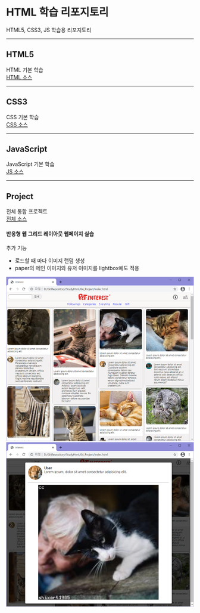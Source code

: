 # HTML 학습 리포지토리
HTML5, CSS3, JS 학습용 리포지토리

---------------------------------------

## HTML5
HTML 기본 학습 <br>
[HTML 소스](https://github.com/choiyeonseong/StudyHtml/tree/main/01_HTML)

---------------------------------------

## CSS3
CSS 기본 학습 <br>
[CSS 소스](https://github.com/choiyeonseong/StudyHtml/tree/main/02_CSS)

---------------------------------------

## JavaScript 
JavaScript 기본 학습 <br>
[JS 소스](https://github.com/choiyeonseong/StudyHtml/tree/main/03_JavaScript)

---------------------------------------

## Project
전체 통합 프로젝트 <br>
[전체 소스](https://github.com/choiyeonseong/StudyHtml/tree/main/04_Project)

#### 반응형 웹 그리드 레이아웃 웹페이지 실습

추가 기능
* 로드할 때 마다 이미지 랜덤 생성
* paper의 메인 이미지와 유저 이미지를 lightbox에도 적용

![결과1](/ref_images/result01.png "전체 레이아웃")
![결과2](/ref_images/result02.png "팝업 레이아웃")




